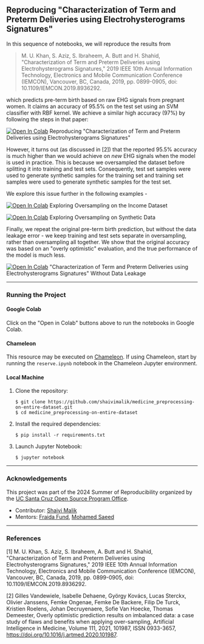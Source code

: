 ## Reproducing "Characterization of Term and Preterm Deliveries using Electrohysterograms Signatures"

In this sequence of notebooks, we will reproduce the results from 

> M. U. Khan, S. Aziz, S. Ibraheem, A. Butt and H. Shahid, "Characterization of Term and Preterm Deliveries using Electrohysterograms Signatures," 2019 IEEE 10th Annual Information Technology, Electronics and Mobile Communication Conference (IEMCON), Vancouver, BC, Canada, 2019, pp. 0899-0905, doi: 10.1109/IEMCON.2019.8936292.

which predicts pre-term birth based on raw EHG signals from pregnant women. It claims an accuracy of 95.5% on the test set using an SVM classifier with RBF kernel. We achieve a similar high accuracy (97%) by following the steps in that paper:

[![Open In Colab](https://colab.research.google.com/assets/colab-badge.svg)](https://colab.research.google.com/github/shaivimalik/medicine_preprocessing-on-entire-dataset/blob/main/notebooks/01.ipynb) Reproducing "Characterization of Term and Preterm Deliveries using Electrohysterograms Signatures"

However, it turns out (as discussed in [2]) that the reported 95.5% accuracy is much higher than we would achieve on *new* EHG signals when the model is used in practice. This is because we oversampled the dataset before splitting it into training and test sets. Consequently, test set samples were used to generate synthetic samples for the training set and training set samples were used to generate synthetic samples for the test set.

We explore this issue further in the following examples - 

[![Open In Colab](https://colab.research.google.com/assets/colab-badge.svg)](https://colab.research.google.com/github/shaivimalik/medicine_preprocessing-on-entire-dataset/blob/main/notebooks/02.ipynb) Exploring Oversampling on the Income Dataset

[![Open In Colab](https://colab.research.google.com/assets/colab-badge.svg)](https://colab.research.google.com/github/shaivimalik/medicine_preprocessing-on-entire-dataset/blob/main/notebooks/03.ipynb) Exploring Oversampling on Synthetic Data
 
Finally, we repeat the original pre-term birth prediction, but without the data leakage error - we keep training and test sets separate in oversampling, rather than oversampling all together. We show that the original accuracy was based on an "overly optimistic" evaluation, and the true performance of the model is much less.

[![Open In Colab](https://colab.research.google.com/assets/colab-badge.svg)](https://colab.research.google.com/github/shaivimalik/medicine_preprocessing-on-entire-dataset/blob/main/notebooks/04.ipynb) "Characterization of Term and Preterm Deliveries using Electrohysterograms Signatures" Without Data Leakage

---

### Running the Project

#### Google Colab

Click on the "Open in Colab" buttons above to run the notebooks in Google Colab.

#### Chameleon

This resource may be executed on [Chameleon](https://chameleoncloud.org/). If using Chameleon, start by running the `reserve.ipynb` notebook in the Chameleon Jupyter environment.

#### Local Machine

1. Clone the repository:
   ```
   $ git clone https://github.com/shaivimalik/medicine_preprocessing-on-entire-dataset.git
   $ cd medicine_preprocessing-on-entire-dataset
   ```

2. Install the required dependencies:
   ```
   $ pip install -r requirements.txt
   ```

3. Launch Jupyter Notebook:
   ```
   $ jupyter notebook
   ```

---


### Acknowledgements

This project was part of the 2024 Summer of Reproducibility organized by the [UC Santa Cruz Open Source Program Office](https://ucsc-ospo.github.io/).

* Contributor: [Shaivi Malik](https://github.com/shaivimalik)
* Mentors: [Fraida Fund](https://github.com/ffund), [Mohamed Saeed](https://github.com/mohammed183)

---

### References

[1] M. U. Khan, S. Aziz, S. Ibraheem, A. Butt and H. Shahid, "Characterization of Term and Preterm Deliveries using Electrohysterograms Signatures," 2019 IEEE 10th Annual Information Technology, Electronics and Mobile Communication Conference (IEMCON), Vancouver, BC, Canada, 2019, pp. 0899-0905, doi: 10.1109/IEMCON.2019.8936292.

[2] Gilles Vandewiele, Isabelle Dehaene, György Kovács, Lucas Sterckx, Olivier Janssens, Femke Ongenae, Femke De Backere, Filip De Turck, Kristien Roelens, Johan Decruyenaere, Sofie Van Hoecke, Thomas Demeester, Overly optimistic prediction results on imbalanced data: a case study of flaws and benefits when applying over-sampling, Artificial Intelligence in Medicine, Volume 111, 2021, 101987, ISSN 0933-3657, https://doi.org/10.1016/j.artmed.2020.101987.